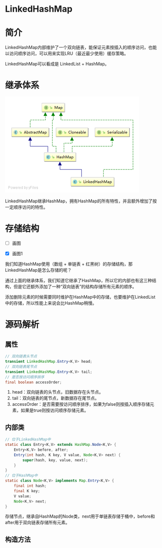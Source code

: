 # LinkedHashMap

# 简介

LinkedHashMap内部维护了一个双向链表，能保证元素按插入的顺序访问，也能以访问顺序访问，可以用来实现LRU（最近最少使用）缓存策略。

LinkedHashMap可以看成是 LinkedList + HashMap。

# 继承体系

![LinkedHashMap](../../../img/collection/LinkedHashMap.png)



LinkedHashMap继承HashMap，拥有HashMap的所有特性，并且额外增加了按一定顺序访问的特性。





# 存储结构

- [ ] 画图
- [x] 画图1



我们知道HashMap使用（数组 + 单链表 + 红黑树）的存储结构，那LinkedHashMap是怎么存储的呢？

通过上面的继承体系，我们知道它继承了HashMap，所以它的内部也有这三种结构，但是它还额外添加了一种“双向链表”的结构存储所有元素的顺序。

添加删除元素的时候需要同时维护在HashMap中的存储，也要维护在LinkedList中的存储，所以性能上来说会比HashMap稍慢。



# 源码解析

## 属性

```java
// 双向链表头节点 
transient LinkedHashMap.Entry<K,V> head;
// 双向链表尾节点 
transient LinkedHashMap.Entry<K,V> tail;
// 是否按访问顺序排序
final boolean accessOrder;
```

1. head：双向链表的头节点，旧数据存在头节点。
2. tail：双向链表的尾节点，新数据存在尾节点。
3. accessOrder：是否需要按访问顺序排序，如果为false则按插入顺序存储元素，如果是true则按访问顺序存储元素。



## 内部类



```java
// 位于LinkedHashMap中
static class Entry<K,V> extends HashMap.Node<K,V> {
    Entry<K,V> before, after;
    Entry(int hash, K key, V value, Node<K,V> next) {
        super(hash, key, value, next);
    }
}
// 位于HashMap中
static class Node<K,V> implements Map.Entry<K,V> {
    final int hash;
    final K key;
    V value;
    Node<K,V> next;
}
```

存储节点，继承自HashMap的Node类，next用于单链表存储于桶中，before和after用于双向链表存储所有元素。

## 构造方法

```

```